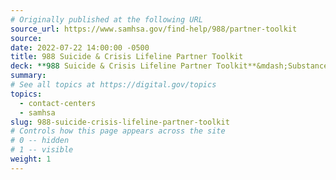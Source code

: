```yaml
---
# Originally published at the following URL
source_url: https://www.samhsa.gov/find-help/988/partner-toolkit
source:
date: 2022-07-22 14:00:00 -0500
title: 988 Suicide & Crisis Lifeline Partner Toolkit
deck: **988 Suicide & Crisis Lifeline Partner Toolkit**&mdash;Substance Abuse and Mental Health Services Administration (SAMHSA) recognizes the need for governments, states, territories, tribes, crisis centers, and partners to speak with one voice to ensure there is a clear understanding about what 988 is and how it will work. We encourage you to use these communication outreach materials and build upon them with your community coalitions to meet the needs of your specific audiences.
summary:
# See all topics at https://digital.gov/topics
topics:
  - contact-centers
  - samhsa
slug: 988-suicide-crisis-lifeline-partner-toolkit
# Controls how this page appears across the site
# 0 -- hidden
# 1 -- visible
weight: 1
---
```

